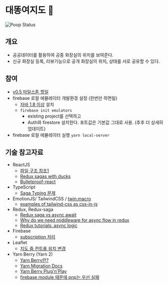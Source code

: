 # 대똥여지도 💩

![Poop Status](https://img.shields.io/badge/%F0%9F%92%A9-urgent-red)

## 개요

- 공공데이터를 활용하여 공중 화장실의 위치를 보여준다.
- 신규 화장실 등록, 리뷰기능으로 공개 화장실의 위치, 상태를 서로 공유할 수 있다.

## 참여

- [v0.5 마일스톤 할일](https://github.com/venturegwangya/toiletMap/projects/1)
- firebase 로컬 에뮬레이터 개발환경 설정 (한번만 하면됨)
  - [자바 1.8 이상](https://www.java.com/ko/download/) 설치
  - `firebase init emulators`
    - existing project를 선택하고
    - Auth와 firestore 설치한다. 포트값은 기본값 그대로 사용. (추후 더 상세히 업데이트)
- firebase 로컬 에뮬레이터 실행 `yarn local-server`

## 기술 참고자료

- ReactJS
  - [파일 구조 참조1](https://codesandbox.io/s/rz8bg?file=/src/core/sagas/lyricsSaga.ts)
  - [Redux sagas with ducks](https://github.com/BlueAccords/redux-sagas-with-ducks/tree/master/state)
  - [Bulletproof-react](https://github.com/alan2207/bulletproof-react)
- TypeScript
  - [Saga Typing 문제](https://github.com/redux-saga/redux-saga/issues/1883)
- EmotionJS/ TailwindCSS / [twin.macro](https://github.com/ben-rogerson/twin.macro)
  - [examples of tailwind-css as css-in-js](https://dev.to/angelmtztrc/react-app-with-tailwind-css-emotion-twin-macro-3dpe)
- Redux, Redux-saga
  - [Redux saga vs async await](https://thecodebarbarian.com/redux-saga-vs-async-await.html)
  - [Why do we need middleware for async flow in redux](https://stackoverflow.com/questions/34570758/why-do-we-need-middleware-for-async-flow-in-redux/34599594#34599594)
  - [Redux tutorials: async logic](https://redux.js.org/tutorials/essentials/part-5-async-logic)
- Firebase
  - [subscription 처리](https://stackoverflow.com/questions/50668964/what-is-the-proper-way-of-connecting-firebase-with-redux-sagas)
- Leaflet
  - [지도 줌 컨트롤 위치 변경](https://egghead.io/lessons/react-change-the-react-leaflet-map-zoomcontrol-location-and-icons)
- Yarn Berry (Yarn 2)
  - [Yarn Berry란?](https://toss.tech/article/node-modules-and-yarn-berry)
  - [Yarn Migration Docs](https://yarnpkg.com/getting-started/migration)
  - [Yarn Berry Plug'n'Play](https://yarnpkg.com/features/pnp)
  - [firebase module 때문에 pnp는 우선 실패](https://github.com/firebase/firebase-js-sdk/issues/3707)
